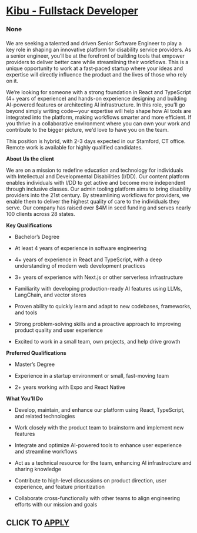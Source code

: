 # [Kibu - Fullstack Developer](https://www.remotewlb.com/apply/kibu-fullstack-developer)  
### None  
####  

We are seeking a talented and driven Senior Software Engineer to play a key role in shaping an innovative platform for disability service providers. As a senior engineer, you’ll be at the forefront of building tools that empower providers to deliver better care while streamlining their workflows. This is a unique opportunity to work at a fast-paced startup where your ideas and expertise will directly influence the product and the lives of those who rely on it.

We’re looking for someone with a strong foundation in React and TypeScript (4+ years of experience) and hands-on experience designing and building AI-powered features or architecting AI infrastructure. In this role, you’ll go beyond simply writing code—your expertise will help shape how AI tools are integrated into the platform, making workflows smarter and more efficient. If you thrive in a collaborative environment where you can own your work and contribute to the bigger picture, we’d love to have you on the team.

This position is hybrid, with 2-3 days expected in our Stamford, CT office. Remote work is available for highly qualified candidates.

  
 **About Us the client**

We are on a mission to redefine education and technology for individuals with Intellectual and Developmental Disabilities (I/DD). Our content platform enables individuals with I/DD to get active and become more independent through inclusive classes. Our admin tooling platform aims to bring disability providers into the 21st century. By streamlining workflows for providers, we enable them to deliver the highest quality of care to the individuals they serve. Our company has raised over $4M in seed funding and serves nearly 100 clients across 28 states.

  
 **Key Qualifications**

  * Bachelor’s Degree

  * At least 4 years of experience in software engineering

  * 4+ years of experience in React and TypeScript, with a deep understanding of modern web development practices

  * 3+ years of experience with Next.js or other serverless infrastructure

  * Familiarity with developing production-ready AI features using LLMs, LangChain, and vector stores

  * Proven ability to quickly learn and adapt to new codebases, frameworks, and tools

  * Strong problem-solving skills and a proactive approach to improving product quality and user experience

  * Excited to work in a small team, own projects, and help drive growth

  
 **Preferred Qualifications**

  * Master’s Degree

  * Experience in a startup environment or small, fast-moving team

  * 2+ years working with Expo and React Native

  
 **What You’ll Do**

  * Develop, maintain, and enhance our platform using React, TypeScript, and related technologies

  * Work closely with the product team to brainstorm and implement new features

  * Integrate and optimize AI-powered tools to enhance user experience and streamline workflows

  * Act as a technical resource for the team, enhancing AI infrastructure and sharing knowledge

  * Contribute to high-level discussions on product direction, user experience, and feature prioritization

  * Collaborate cross-functionally with other teams to align engineering efforts with our mission and goals

  
## CLICK TO [APPLY](https://www.remotewlb.com/apply/kibu-fullstack-developer)

